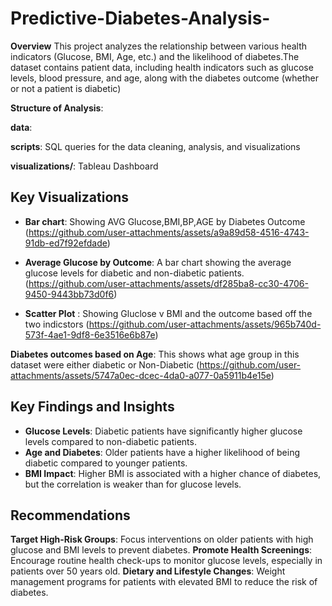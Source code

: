 # Predictive-Diabetes-Analysis-

**Overview**
This project analyzes the relationship between various health indicators (Glucose, BMI, Age, etc.) and the likelihood of diabetes.The dataset contains patient data, including health indicators such as glucose levels, blood pressure, and age, along with the diabetes outcome (whether or not a patient is diabetic)

**Structure of Analysis**:

**data**:

 **scripts**: SQL queries for the data cleaning, analysis, and visualizations
 
 **visualizations/**: Tableau Dashboard


## Key Visualizations
- **Bar chart**: Showing AVG Glucose,BMI,BP,AGE by Diabetes Outcome
  (https://github.com/user-attachments/assets/a9a89d58-4516-4743-91db-ed7f92efdade)

  
- **Average Glucose by Outcome**: A bar chart showing the average glucose levels for diabetic and non-diabetic patients. (https://github.com/user-attachments/assets/df285ba8-cc30-4706-9450-9443bb73d0f6)
  
- **Scatter Plot** : Showing Gluclose v BMI and the outcome based off the two indicstors
(https://github.com/user-attachments/assets/965b740d-573f-4ae1-9df8-6e3516e6b87e)

**Diabetes outcomes based on Age**: This shows what age group in this dataset were either diabetic or Non-Diabetic 
(https://github.com/user-attachments/assets/5747a0ec-dcec-4da0-a077-0a5911b4e15e)


## Key Findings and Insights
- **Glucose Levels**: Diabetic patients have significantly higher glucose levels compared to non-diabetic patients. 
- **Age and Diabetes**: Older patients have a higher likelihood of being diabetic compared to younger patients.
- **BMI Impact**: Higher BMI is associated with a higher chance of diabetes, but the correlation is weaker than for glucose levels.

## Recommendations
**Target High-Risk Groups**: Focus interventions on older patients with high glucose and BMI levels to prevent diabetes.
 **Promote Health Screenings**: Encourage routine health check-ups to monitor glucose levels, especially in patients over 50 years old.
 **Dietary and Lifestyle Changes**: Weight management programs for patients with elevated BMI to reduce the risk of diabetes.


